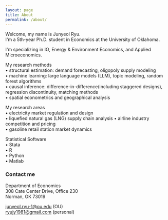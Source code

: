 ```yaml
---
layout: page
title: About
permalink: /about/
---
```


Welcome, my name is Junyeol Ryu.  
I'm a 5th-year Ph.D. student in Economics at the University of Oklahoma.

I'm specializing in IO, Energy & Environment Economics, and Applied Microeconomics.


My research methods  
• structural estimation: demand forecasting, oligopoly supply modeling  
• machine learning: large language models (LLM), topic modeling, random forest algorithms  
• causal inference: difference-in-difference(including staggered designs), regression discontinuity, matching methods  
• spatial econometrics and geographical analysis  


My research areas  
• electricity market regulation and design  
• liquefied natural gas (LNG) supply chain analysis
• airline industry competition and pricing  
• gasoline retail station market dynamics  


Statistical Software  
• Stata  
• R  
• Python  
• Matlab  


### Contact me

Department of Economics  
308 Cate Center Drive, Office 230  
Norman, OK 73019  

junyeol.ryu-1@ou.edu  (OU)  
ryujy1981@gmail.com  (personal)  

